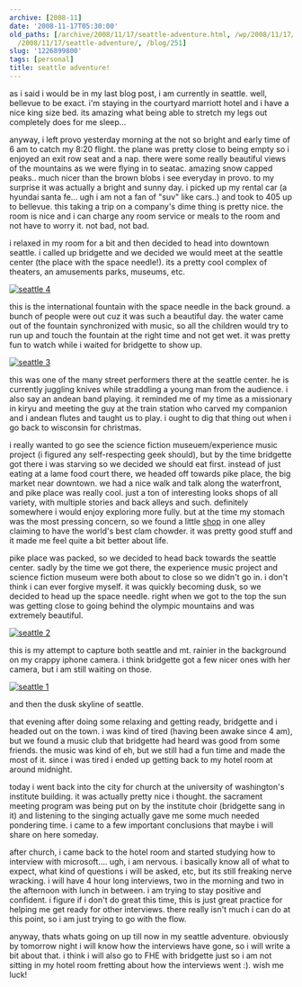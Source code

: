 ```yaml
---
archive: [2008-11]
date: '2008-11-17T05:30:00'
old_paths: [/archive/2008/11/17/seattle-adventure.html, /wp/2008/11/17/seattle-adventure/,
  /2008/11/17/seattle-adventure/, /blog/251]
slug: '1226899800'
tags: [personal]
title: seattle adventure!
---
```


as i said i would be in my last blog post, i am currently in seattle.
well, bellevue to be exact. i'm staying in the courtyard marriott hotel
and i have a nice king size bed. its amazing what being able to stretch my
legs out completely does for me sleep...

anyway, i left provo yesterday morning at the not so bright and early time
of 6 am to catch my 8:20 flight. the plane was pretty close to being empty
so i enjoyed an exit row seat and a nap. there were some really beautiful
views of the mountains as we were flying in to seatac. amazing snow capped
peaks.. much nicer than the brown blobs i see everyday in provo. to my
surprise it was actually a bright and sunny day. i picked up my rental car
(a hyundai santa fe... ugh i am not a fan of "suv" like cars..) and took
to 405 up to bellevue. this taking a trip on a company's dime thing is
pretty nice. the room is nice and i can charge any room service or meals
to the room and not have to worry it. not bad, not bad.

i relaxed in my room for a bit and then decided to head into downtown
seattle. i called up bridgette and we decided we would meet at the seattle
center (the place with the space needle!). its a pretty cool complex of
theaters, an amusements parks, museums, etc.

[![seattle 4][1]][2]

this is the international fountain with the space needle in the back
ground. a bunch of people were out cuz it was such a beautiful day. the
water came out of the fountain synchronized with music, so all the
children would try to run up and touch the fountain at the right time and
not get wet. it was pretty fun to watch while i waited for bridgette to
show up.

[![seattle 3][3]][4]

this was one of the many street performers there at
the seattle center. he is currently juggling knives while straddling
a young man from the audience. i also say an andean band playing. it
reminded me of my time as a missionary in kiryu and meeting the guy at the
train station who carved my companion and i andean flutes and taught us to
play. i ought to dig that thing out when i go back to wisconsin for
christmas.

i really wanted to go see the science fiction museuem/experience music
project (i figured any self-respecting geek should), but by the time
bridgette got there i was starving so we decided we should eat first.
instead of just eating at a lame food court there, we headed off towards
pike place, the big market near downtown. we had a nice walk and talk
along the waterfront, and pike place was really cool. just a ton of
interesting looks shops of all variety, with multiple stories and back
alleys and such. definitely somewhere i would enjoy exploring more fully.
but at the time my stomach was the most pressing concern, so we found
a little [shop][5] in one alley claiming to have the world's best clam
chowder. it was pretty good stuff and it made me feel quite a bit better
about life.

pike place was packed, so we decided to head back towards the seattle
center. sadly by the time we got there, the experience music project and
science fiction museum were both about to close so we didn't go in.
i don't think i can ever forgive myself. it was quickly becoming dusk, so
we decided to head up the space needle. right when we got to the top the
sun was getting close to going behind the olympic mountains and was
extremely beautiful.

[![seattle 2][6]][7]

this is my attempt to capture both seattle and mt. rainier in the
background on my crappy iphone camera. i think bridgette got a few nicer
ones with her camera, but i am still waiting on those.

[![seattle 1][8]][9]

and then the dusk skyline of seattle.

that evening after doing some relaxing and getting ready, bridgette and
i headed out on the town. i was kind of tired (having been awake since
4 am), but we found a music club that bridgette had heard was good from
some friends. the music was kind of eh, but we still had a fun time and
made the most of it. since i was tired i ended up getting back to my hotel
room at around midnight.

today i went back into the city for church at the university of
washington's institute building. it was actually pretty nice i thought.
the sacrament meeting program was being put on by the institute choir
(bridgette sang in it) and listening to the singing actually gave me some
much needed pondering time. i came to a few important conclusions that
maybe i will share on here someday.

after church, i came back to the hotel room and started studying how to
interview with microsoft.... ugh, i am nervous. i basically know all of
what to expect, what kind of questions i will be asked, etc, but its still
freaking nerve wracking. i will have 4 hour long interviews, two in the
morning and two in the afternoon with lunch in between. i am trying to
stay positive and confident. i figure if i don't do great this time, this
is just great practice for helping me get ready for other interviews.
there really isn't much i can do at this point, so i am just trying to go
with the flow.

anyway, thats whats going on up till now in my seattle adventure.
obviously by tomorrow night i will know how the interviews have gone, so
i will write a bit about that. i think i will also go to FHE with
bridgette just so i am not sitting in my hotel room fretting about how the
interviews went :). wish me luck!

[1]: http://farm4.static.flickr.com/3092/3129825138_8f1550001a.jpg
[2]: http://www.flickr.com/photos/28471535@N02/3129825138/ (seattle 4 by rjbismark90, on Flickr)
[3]: http://farm4.static.flickr.com/3206/3128996901_f8536e92fd.jpg
[4]: http://www.flickr.com/photos/28471535@N02/3128996901/ (seattle 3 by rjbismark90, on Flickr)
[5]: http://www.pikeplacechowder.com/
[6]: http://farm4.static.flickr.com/3265/3128997279_9cc207e26d.jpg
[7]: http://www.flickr.com/photos/28471535@N02/3128997279/ (seattle 2 by rjbismark90, on Flickr)
[8]: http://farm4.static.flickr.com/3248/3128997563_894f6b8a3b.jpg
[9]: http://www.flickr.com/photos/28471535@N02/3128997563/ (seattle 1 by rjbismark90, on Flickr)

